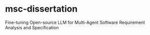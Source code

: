 # msc-dissertation
Fine-tuning Open-source LLM for Multi-Agent Software Requirement Analysis and Specification
